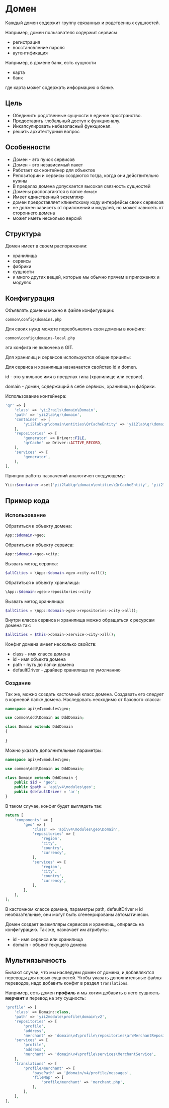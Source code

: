 Домен
=====

Каждый домен содержит группу связанных и родственных сущностей.

Например, домен пользователя содержит сервисы

* регистрация
* восстановление пароля
* аутентификация

Например, в домене банк, есть сущности

 * карта
 * банк
 
где карта может содержать информацию о банке.

## Цель

* Обединить родственные сущности в единое пространство.
* Предоставить глобальный доступ к функционалу.
* Инкапсулировать небезопасный функционал.
* решить архитектурный вопрос

## Особенности

* Домен - это пучок сервисов
* Домен - это независимый пакет
* Работает как контейнер для объектов
* Репозитории и сервисы создаются тогда, когда они действительно нужны
* В пределах домена допускается высокая связность сущностей
* Домены располагаются в папке `domain`
* Имеет единственный экземпляр
* домен предоставляет клиентскому коду интерфейсы своих сервисов
* не должен зависеть от приложений и модулей, но может зависеть от стороннего домена
* может иметь несколько версий

## Структура

Домен имеет в своем распоряжении:

* хранилища
* сервисы
* фабрики
* сущности
* и много других вещей, которые мы обычно прячем в приложенях и модулях

## Конфигурация

Объявлять домены можно в файле конфигурации:

```
common\config\domains.php
```

Для своих нужд можете переобъявлять свои домены в конфиге:

```
common\config\domains-local.php
```

эта конфига не включена в GIT.

Для хранилищ и сервисов используются общие приципы:

Для сервиса и хранилища назначается свойство id и domen.

id - это унильное имя в пределах типа (хранилище или сервис).

domain - домен, содержащий в себе сервисы, хранилища и фабрики.

Использование контейнера:

```php
'qr' => [
	'class' => 'yii2rails\domain\Domain',
	'path' => 'yii2lab\qr\domain',
	'container' => [
		'yii2lab\qr\domain\entities\QrCacheEntity' => 'yii2lab\qr\domain\entities\QrEntity',
	],
	'repositories' => [
		'generator' => Driver::FILE,
		'qrCache' => Driver::ACTIVE_RECORD,
	],
	'services' => [
		'generator',
	],
],
```

Принцип работы назначений аналогичен следующему:

```php
Yii::$container->set('yii2lab\qr\domain\entities\QrCacheEntity', 'yii2lab\qr\domain\entities\QrEntity');
```

## Пример кода

### Использование

Обратиться к объекту домена:

```php
App::$domain->geo;
```

Обратиться к объекту сервиса:

```php
App::$domain->geo->city;
```

Вызвать метод сервиса:

```php
$allCities = \App::$domain->geo->city->all();
```

Обратиться к объекту хранилища:

```php
\App::$domain->geo->repositories->city
```

Вызвать метод хранилища:

```php
$allCities = \App::$domain->geo->repositories->city->all();
```
Внутри класса сервиса и хранилища можно обращаться к ресурсам домена так:

```php
$allCities = $this->domain->service->city->all();
```

Конфиг домена имеет несколько свойств:

* class - имя класса домена
* id - имя объекта домена
* path - путь до папки домена
* defaultDriver - драйвер хранилища по умолчанию

### Создание

Так же, можно создать кастомный класс домена.
Создавать его следует в корневой папке домена.
Наследовать неоходимо от базового класса:

```php
namespace api\v4\modules\geo;

use common\ddd\Domain as DddDomain;

class Domain extends DddDomain
{
	
}
```

Можно указать дополнительные параметры:

```php
namespace api\v4\modules\geo;

use common\ddd\Domain as DddDomain;

class Domain extends DddDomain {
	public $id = 'geo';
	public $path = 'api\v4\modules\geo';
	public $defaultDriver = 'ar';
}
```

В таком случае, конфиг будет выглядеть так:

```php
return [
	'components' => [
		'geo' => [
			'class' => 'api\v4\modules\geo\Domain',
			'repositories' => [
				'region',
				'city',
				'country',
				'currency',
			],
			'services' => [
				'region',
				'city',
				'country',
				'currency',
			],
		],
	],
];
```

В кастомном классе домена, параметры path, defaultDriver и id необязательные, 
они могут быть сгененрированы автоматически.

Домен создает экземпляры сервисов и хранилищ, опираясь на конфигурацию.
Так же, назначает им атрибуты:

* id - имя сервиса или хранилища
* domain - объект текущего домена

## Мультиязычность

Бывают случаи, что мы наследуем домен от домена, и добавляются переводы для новых сущностей.
Чтобы указать дополнительные файлы переводов, надо добавить конфиг в раздел `translations`.

Например, есть домен **профиль** и мы хотим добавить в него сущность **мерчант** и перевод на эту сущность:

```php
'profile' => [
	'class' => Domain::class,
	'path' => 'yii2module\profile\domain\v2',
	'repositories' => [
		'profile',
		'address',
		'merchant' => 'domain\v4\profile\repositories\ar\MerchantRepository',
	'services' => [
		'profile',
		'address',
		'merchant' => 'domain\v4\profile\services\MerchantService',
	],
	'translations' => [
		'profile/merchant' => [
			'basePath' => '@domain/v4/profile/messages',
			'fileMap' => [
				'profile/merchant' => 'merchant.php',
			],
		],
	],
],
```
